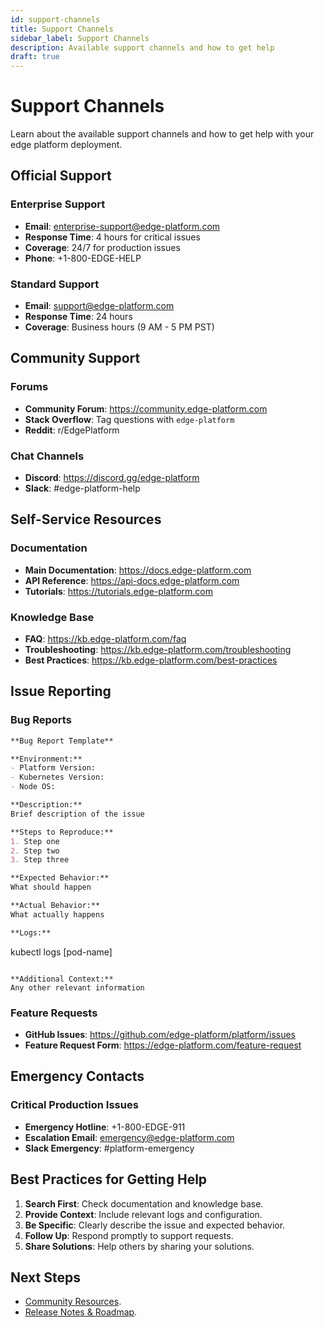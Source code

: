 ```yaml
---
id: support-channels
title: Support Channels
sidebar_label: Support Channels
description: Available support channels and how to get help
draft: true
---
```


# Support Channels

Learn about the available support channels and how to get help with your edge platform deployment.

## Official Support

### Enterprise Support
- **Email**: enterprise-support@edge-platform.com
- **Response Time**: 4 hours for critical issues
- **Coverage**: 24/7 for production issues
- **Phone**: +1-800-EDGE-HELP

### Standard Support
- **Email**: support@edge-platform.com
- **Response Time**: 24 hours
- **Coverage**: Business hours (9 AM - 5 PM PST)

## Community Support

### Forums
- **Community Forum**: https://community.edge-platform.com
- **Stack Overflow**: Tag questions with `edge-platform`
- **Reddit**: r/EdgePlatform

### Chat Channels
- **Discord**: https://discord.gg/edge-platform
- **Slack**: #edge-platform-help

## Self-Service Resources

### Documentation
- **Main Documentation**: https://docs.edge-platform.com
- **API Reference**: https://api-docs.edge-platform.com
- **Tutorials**: https://tutorials.edge-platform.com

### Knowledge Base
- **FAQ**: https://kb.edge-platform.com/faq
- **Troubleshooting**: https://kb.edge-platform.com/troubleshooting
- **Best Practices**: https://kb.edge-platform.com/best-practices

## Issue Reporting

### Bug Reports
```markdown
**Bug Report Template**

**Environment:**
- Platform Version: 
- Kubernetes Version: 
- Node OS: 

**Description:**
Brief description of the issue

**Steps to Reproduce:**
1. Step one
2. Step two
3. Step three

**Expected Behavior:**
What should happen

**Actual Behavior:**
What actually happens

**Logs:**
```
kubectl logs [pod-name]
```

**Additional Context:**
Any other relevant information
```

### Feature Requests
- **GitHub Issues**: https://github.com/edge-platform/platform/issues
- **Feature Request Form**: https://edge-platform.com/feature-request

## Emergency Contacts

### Critical Production Issues
- **Emergency Hotline**: +1-800-EDGE-911
- **Escalation Email**: emergency@edge-platform.com
- **Slack Emergency**: #platform-emergency

## Best Practices for Getting Help

1. **Search First**: Check documentation and knowledge base.
2. **Provide Context**: Include relevant logs and configuration.
3. **Be Specific**: Clearly describe the issue and expected behavior.
4. **Follow Up**: Respond promptly to support requests.
5. **Share Solutions**: Help others by sharing your solutions.

## Next Steps

- [Community Resources](./community-resources.md).
- [Release Notes & Roadmap](./release-notes-roadmap.md). 